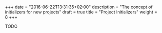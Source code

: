 +++
date = "2016-06-22T13:31:35+02:00"
description = "The concept of initializers for new projects"
draft = true
title = "Project Initializers"
weight = 8
+++

TODO
